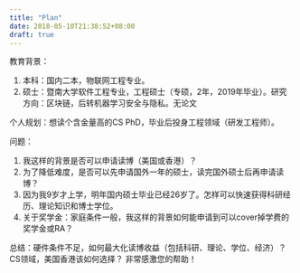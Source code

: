 ```yaml
---
title: "Plan"
date: 2018-05-10T21:38:52+08:00
draft: true
---
```



教育背景：
1. 本科：国内二本，物联网工程专业。
2. 硕士：暨南大学软件工程专业，工程硕士（专硕，2年，2019年毕业）。研究方向：区块链，后转机器学习安全与隐私。无论文

个人规划：想读个含金量高的CS PhD，毕业后投身工程领域（研发工程师）。

问题：
1. 我这样的背景是否可以申请读博（美国或香港）？
2. 为了降低难度，是否可以先申请国外一年的硕士，读完国外硕士后再申请读博？
3. 因为我9岁才上学，明年国内硕士毕业已经26岁了。怎样可以快速获得科研经历、理论知识和博士学位。
4. 关于奖学金：家庭条件一般，我这样的背景如何能申请到可以cover掉学费的奖学金或RA？

总结：硬件条件不足，如何最大化读博收益（包括科研、理论、学位、经济）？CS领域，美国香港该如何选择？
非常感激您的帮助！